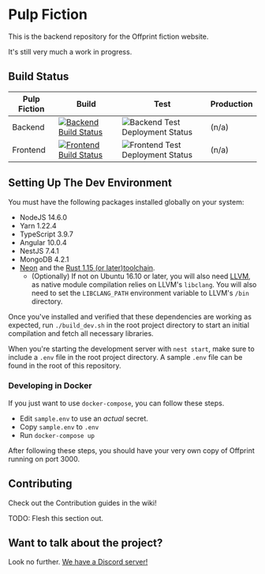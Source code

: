 # Pulp Fiction

This is the backend repository for the Offprint fiction website.

It's still very much a work in progress.

## Build Status
|Pulp Fiction|Build|Test|Production|
|------------|-----|----|----------|
|Backend|[![Backend Build Status](https://dev.azure.com/offprint-studios/pulp-fiction/_apis/build/status/Backend?branchName=master)](https://dev.azure.com/offprint-studios/pulp-fiction/_build/latest?definitionId=1&branchName=master)|![Backend Test Deployment Status](https://vsrm.dev.azure.com/offprint-studios/_apis/public/Release/badge/8647fb01-5a91-4b3e-9f6e-0114989a79f0/1/1)|(n/a)|
|Frontend|[![Frontend Build Status](https://dev.azure.com/offprint-studios/pulp-fiction/_apis/build/status/Frontend?branchName=master)](https://dev.azure.com/offprint-studios/pulp-fiction/_build/latest?definitionId=2&branchName=master)|![Frontend Test Deployment Status](https://vsrm.dev.azure.com/offprint-studios/_apis/public/Release/badge/8647fb01-5a91-4b3e-9f6e-0114989a79f0/2/2)|(n/a)|

## Setting Up The Dev Environment

You must have the following packages installed globally on your system:

* NodeJS 14.6.0
* Yarn 1.22.4
* TypeScript 3.9.7
* Angular 10.0.4
* NestJS 7.4.1
* MongoDB 4.2.1
* [Neon](https://neon-bindings.com/docs/getting-started) and the [Rust 1.15 (or later)toolchain](https://rustup.rs/).
    * (Optionally) If not on Ubuntu 16.10 or later, you will also need [LLVM](https://releases.llvm.org/download.html), as native module compilation relies on LLVM's `libclang`. You will also need to set the `LIBCLANG_PATH` environment variable to LLVM's `/bin` directory.

Once you've installed and verified that these dependencies are working as expected, run `./build_dev.sh` in the root project directory to start an initial compilation and fetch all necessary libraries.

When you're starting the development server with `nest start`, make sure to include a `.env` file in the root project directory. A sample `.env` file can be found in the root of this repository.

### Developing in Docker
If you just want to use `docker-compose`, you can follow these steps.

- Edit `sample.env` to use an *actual* secret.
- Copy `sample.env` to `.env`
- Run `docker-compose up`

After following these steps, you should have your very own copy of Offprint running on port 3000.

## Contributing

Check out the Contribution guides in the wiki!

TODO: Flesh this section out.

## Want to talk about the project?

Look no further. [We have a Discord server!](https://discord.gg/9cnSwfn)
